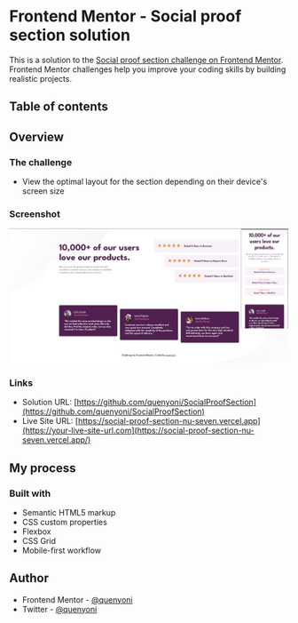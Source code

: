 # Frontend Mentor - Social proof section solution

This is a solution to the [Social proof section challenge on Frontend Mentor](https://www.frontendmentor.io/challenges/social-proof-section-6e0qTv_bA). Frontend Mentor challenges help you improve your coding skills by building realistic projects.

## Table of contents


## Overview

### The challenge


- View the optimal layout for the section depending on their device's screen size

### Screenshot

![](./Screenshot.jpg)

### Links

- Solution URL: [https://github.com/quenyoni/SocialProofSection](https://github.com/quenyoni/SocialProofSection)
- Live Site URL: [https://social-proof-section-nu-seven.vercel.app](https://your-live-site-url.com](https://social-proof-section-nu-seven.vercel.app/)

## My process

### Built with

- Semantic HTML5 markup
- CSS custom properties
- Flexbox
- CSS Grid
- Mobile-first workflow


## Author

- Frontend Mentor - [@quenyoni](https://www.frontendmentor.io/profile/quenyoni)
- Twitter - [@quenyoni](https://www.twitter.com/@quenyoni)

